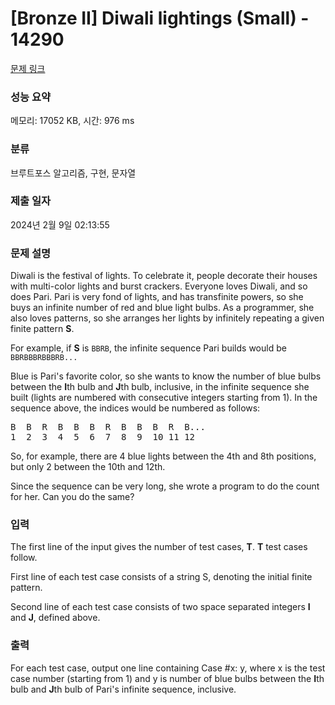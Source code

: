 # [Bronze II] Diwali lightings (Small) - 14290 

[문제 링크](https://www.acmicpc.net/problem/14290) 

### 성능 요약

메모리: 17052 KB, 시간: 976 ms

### 분류

브루트포스 알고리즘, 구현, 문자열

### 제출 일자

2024년 2월 9일 02:13:55

### 문제 설명

<p>Diwali is the festival of lights. To celebrate it, people decorate their houses with multi-color lights and burst crackers. Everyone loves Diwali, and so does Pari. Pari is very fond of lights, and has transfinite powers, so she buys an infinite number of red and blue light bulbs. As a programmer, she also loves patterns, so she arranges her lights by infinitely repeating a given finite pattern <b>S</b>.</p>

<p>For example, if <b>S</b> is <code>BBRB</code>, the infinite sequence Pari builds would be <code>BBRBBBRBBBRB...</code></p>

<p>Blue is Pari's favorite color, so she wants to know the number of blue bulbs between the <b>I</b>th bulb and <b>J</b>th bulb, inclusive, in the infinite sequence she built (lights are numbered with consecutive integers starting from 1). In the sequence above, the indices would be numbered as follows:</p>

<pre>B  B  R  B  B  B  R  B  B  B  R  B...
1  2  3  4  5  6  7  8  9  10 11 12
</pre>

<p>So, for example, there are 4 blue lights between the 4th and 8th positions, but only 2 between the 10th and 12th.</p>

<p>Since the sequence can be very long, she wrote a program to do the count for her. Can you do the same?</p>

### 입력 

 <p>The first line of the input gives the number of test cases, <b>T</b>. <b>T</b> test cases follow.</p>

<p>First line of each test case consists of a string S, denoting the initial finite pattern.</p>

<p>Second line of each test case consists of two space separated integers <b>I</b> and <b>J</b>, defined above.</p>

### 출력 

 <p>For each test case, output one line containing Case #x: y, where x is the test case number (starting from 1) and y is number of blue bulbs between the <strong>I</strong>th bulb and <strong>J</strong>th bulb of Pari's infinite sequence, inclusive.</p>

